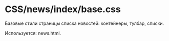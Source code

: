 # CSS/news/index/base.css
Базовые стили страницы списка новостей: контейнеры, тулбар, списки.

Используется: news.html. 